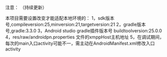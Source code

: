 ﻿注意：
（持续更新）

本项目需要设置改变才能适配本地环境的：
1，sdk版本号,compileversion:25,minversion:21,targetversion:21
2，gradle版本号,gradle:3.3.0
3，Android studio gradle插件版本号 buildtoolversion:25.0.0
4，res/raw/androidpn.properties 文件的xmppHost主机地址
5，在调试期间，每次的main入口activity可能不一，需主动在AndroidManifest.xml修改入口activity

